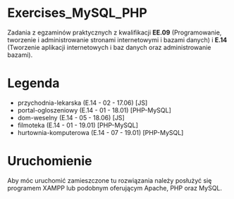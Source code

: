 # Exercises_MySQL_PHP
Zadania z egzaminów praktycznych z kwalifikacji <b>EE.09</b> (Programowanie, tworzenie i administrowanie stronami internetowymi i bazami danych) i <b>E.14</b> (Tworzenie aplikacji internetowych i baz danych oraz administrowanie bazami).

# Legenda

<ul>
  <li>przychodnia-lekarska (E.14 - 02 - 17.06) [JS]</li>
  <li>portal-ogloszeniowy (E.14 - 01 - 18.01) [PHP-MySQL]</li>
  <li>dom-weselny (E.14 - 05 - 18.06) [JS]</li>
  <li>filmoteka (E.14 - 01 - 19.01) [PHP-MySQL]</li>
  <li>hurtownia-komputerowa (E.14 - 07 - 19.01) [PHP-MySQL]</li>
</ul>

# Uruchomienie
Aby móc uruchomić zamieszczone tu rozwiązania należy posłużyć się programem XAMPP lub podobnym oferującym Apache, PHP oraz MySQL. 
